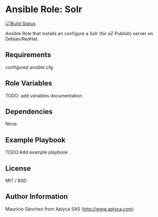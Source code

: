 # Ansible Role: Solr

[![Build Status](https://travis-ci.org/Aplyca/ansible-role-solr.svg?branch=master)](https://travis-ci.org/Aplyca/ansible-role-solr)

Ansible Role that installs an configure a Solr (for eZ Publish) server on Debian/RedHat.

## Requirements

configured ansible.cfg

## Role Variables

TODO: add variables documentation

## Dependencies

None.

## Example Playbook

TODO:Add example playbook

## License

MIT / BSD

## Author Information

Mauricio Sánchez from Aplyca SAS (http://www.aplyca.com)